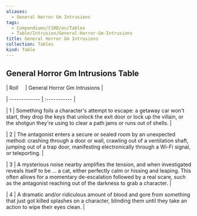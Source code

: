 ```yaml
---
aliases:
  - General Horror Gm Intrusions
tags:
  - Compendiums/CSRD/en/Tables
  - Table/Intrusion/General-Horror-Gm-Intrusions
title: General Horror Gm Intrusions
collection: Tables
kind: Table
---
```

## General Horror Gm Intrusions Table  
|  Roll &nbsp; &nbsp; | General Horror Gm Intrusions  |  
| ------------- | :----------- |  
| 1 | Something foils a character's attempt to escape: a getaway car won't start, they drop the keys that unlock the exit door or lock up the villain, or the shotgun they're using to clear a path jams or runs out of shells. |  
| 2 | The antagonist enters a secure or sealed room by an unexpected method: crashing through a door or wall, crawling out of a ventilation shaft, jumping out of a trap door, manifesting electronically through a Wi-Fi signal, or teleporting. |  
| 3 | A mysterious noise nearby amplifies the tension, and when investigated reveals itself to be ... a cat, either perfectly calm or hissing and leaping. This often allows for a momentary de-escalation followed by a real scare, such as the antagonist reaching out of the darkness to grab a character. |  
| 4 | A dramatic and/or ridiculous amount of blood and gore from something that just got killed splashes on a character, blinding them until they take an action to wipe their eyes clean. |